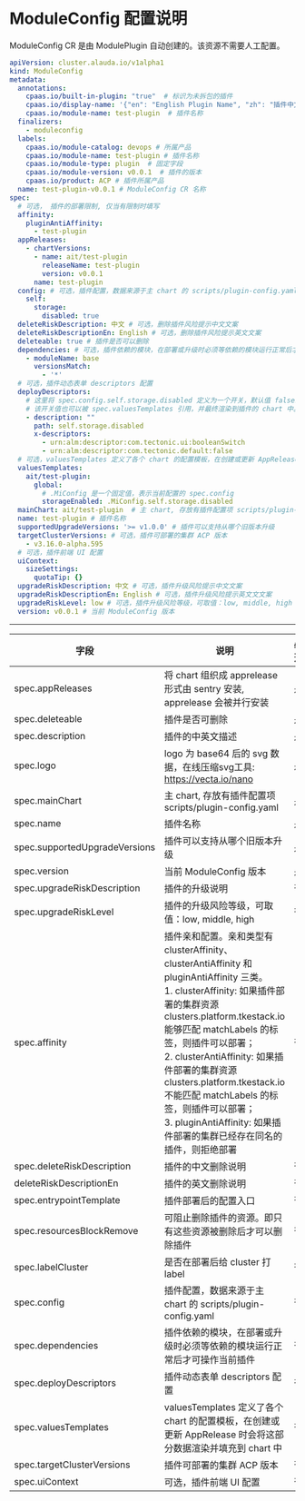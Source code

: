 
# ModuleConfig 配置说明
ModuleConfig CR 是由 ModulePlugin 自动创建的。该资源不需要人工配置。
```yaml
apiVersion: cluster.alauda.io/v1alpha1
kind: ModuleConfig
metadata:
  annotations:
    cpaas.io/built-in-plugin: "true"  # 标识为未拆包的插件
    cpaas.io/display-name: '{"en": "English Plugin Name", "zh": "插件中文名称"}'  # 显示名称
    cpaas.io/module-name: test-plugin  # 插件名称
  finalizers:
    - moduleconfig
  labels:
    cpaas.io/module-catalog: devops # 所属产品
    cpaas.io/module-name: test-plugin # 插件名称
    cpaas.io/module-type: plugin  # 固定字段
    cpaas.io/module-version: v0.0.1  # 插件的版本
    cpaas.io/product: ACP # 插件所属产品
  name: test-plugin-v0.0.1 # ModuleConfig CR 名称
spec:
  # 可选， 插件的部署限制, 仅当有限制时填写
  affinity:
    pluginAntiAffinity:
      - test-plugin
  appReleases:
    - chartVersions:
      - name: ait/test-plugin
        releaseName: test-plugin
        version: v0.0.1
      name: test-plugin
  config: # 可选，插件配置，数据来源于主 chart 的 scripts/plugin-config.yaml
    self:
      storage:
        disabled: true
  deleteRiskDescription: 中文 # 可选，删除插件风险提示中文文案
  deleteRiskDescriptionEn: English # 可选，删除插件风险提示英文文案
  deleteable: true # 插件是否可以删除
  dependencies: # 可选，插件依赖的模块，在部署或升级时必须等依赖的模块运行正常后才可操作当前插件
    - moduleName: base
      versionsMatch:
        - '*'
  # 可选，插件动态表单 descriptors 配置
  deployDescriptors:
    # 这里将 spec.config.self.storage.disabled 定义为一个开关，默认值 false。
    # 该开关值也可以被 spec.valuesTemplates 引用，并最终渲染到插件的 chart 中。
    - description: ""
      path: self.storage.disabled
      x-descriptors:
        - urn:alm:descriptor:com.tectonic.ui:booleanSwitch
        - urn:alm:descriptor:com.tectonic.default:false
  # 可选，valuesTemplates 定义了各个 chart 的配置模板，在创建或更新 AppRelease 时会将这部分数据渲染并填充到 chart 中
  valuesTemplates:
    ait/test-plugin:
      global:
        # .MiConfig 是一个固定值，表示当前配置的 spec.config
        storageEnabled: .MiConfig.self.storage.disabled
  mainChart: ait/test-plugin  # 主 chart, 存放有插件配置项 scripts/plugin-config.yaml
  name: test-plugin # 插件名称
  supportedUpgradeVersions: '>= v1.0.0' # 插件可以支持从哪个旧版本升级
  targetClusterVersions: # 可选，插件可部署的集群 ACP 版本
    - v3.16.0-alpha.595
  # 可选，插件前端 UI 配置
  uiContext:
    sizeSettings:
      quotaTip: {}
  upgradeRiskDescription: 中文 # 可选，插件升级风险提示中文文案
  upgradeRiskDescriptionEn: English # 可选，插件升级风险提示英文文文案
  upgradeRiskLevel: low # 可选，插件升级风险等级，可取值：low, middle, high
  version: v0.0.1 # 当前 ModuleConfig 版本
```

-------------
| 字段                            | 说明                                                                                                                                                                                                                                                                                                                                  | 必选 |
|-------------------------------|-------------------------------------------------------------------------------------------------------------------------------------------------------------------------------------------------------------------------------------------------------------------------------------------------------------------------------------|----|
| spec.appReleases              | 将 chart 组织成 apprelease 形式由 sentry 安装,　apprelease 会被并行安装                                                                                                                                                                                                                                                                             | 是  |
| spec.deleteable               | 插件是否可删除                                                                                                                                                                                                                                                                                                                             | 是  |
| spec.description              | 插件的中英文描述                                                                                                                                                                                                                                                                                                                            | 是  |
| spec.logo                     | logo 为 base64 后的 svg 数据，在线压缩svg工具: https://vecta.io/nano                                                                                                                                                                                                                                                                            | 是  |
| spec.mainChart                | 主 chart, 存放有插件配置项 scripts/plugin-config.yaml                                                                                                                                                                                                                                                                                        | 是  |
| spec.name                     | 插件名称                                                                                                                                                                                                                                                                                                                                | 是  |
| spec.supportedUpgradeVersions | 插件可以支持从哪个旧版本升级                                                                                                                                                                                                                                                                                                                      | 是  |
| spec.version                  | 当前 ModuleConfig 版本                                                                                                                                                                                                                                                                                                                  | 是  |
| spec.upgradeRiskDescription   | 插件的升级说明                                                                                                                                                                                                                                                                                                                             | 否  |
| spec.upgradeRiskLevel         | 插件的升级风险等级，可取值：low, middle, high                                                                                                                                                                                                                                                                                                     | 否  |
| spec.affinity                 | 插件亲和配置。亲和类型有 clusterAffinity、clusterAntiAffinity 和 pluginAntiAffinity 三类。<br/>1. clusterAffinity: 如果插件部署的集群资源 clusters.platform.tkestack.io 能够匹配 matchLabels 的标签，则插件可以部署； <br/>2. clusterAntiAffinity: 如果插件部署的集群资源 clusters.platform.tkestack.io 不能匹配 matchLabels 的标签，则插件可以部署；<br/> 3. pluginAntiAffinity: 如果插件部署的集群已经存在同名的插件，则拒绝部署 | 否  |
| spec.deleteRiskDescription    | 插件的中文删除说明                                                                                                                                                                                                                                                                                                                           | 否  |
| deleteRiskDescriptionEn       | 插件的英文删除说明                                                                                                                                                                                                                                                                                                                           | 否  |
| spec.entrypointTemplate       | 插件部署后的配置入口                                                                                                                                                                                                                                                                                                                          | 否  |
| spec.resourcesBlockRemove     | 可阻止删除插件的资源。即只有这些资源被删除后才可以删除插件                                                                                                                                                                                                                                                                                                       | 否  |
| spec.labelCluster             | 是否在部署后给 cluster 打 label                                                                                                                                                                                                                                                                                                             | 否  |
| spec.config                   | 插件配置，数据来源于主 chart 的 scripts/plugin-config.yaml                                                                                                                                                                                                                                                                                      | 否  |
| spec.dependencies             | 插件依赖的模块，在部署或升级时必须等依赖的模块运行正常后才可操作当前插件                                                                                                                                                                                                                                                                                                | 否  |
| spec.deployDescriptors        | 插件动态表单 descriptors 配置                                                                                                                                                                                                                                                                                                               | 否  |
| spec.valuesTemplates          | valuesTemplates 定义了各个 chart 的配置模板，在创建或更新 AppRelease 时会将这部分数据渲染并填充到 chart 中                                                                                                                                                                                                                                                          | 否  |
| spec.targetClusterVersions    | 插件可部署的集群 ACP 版本                                                                                                                                                                                                                                                                                                                     | 否  |
| spec.uiContext                | 可选，插件前端 UI 配置                                                                                                                                                                                                                                                                                                                       | 否  |
